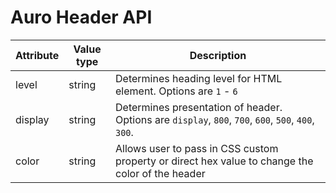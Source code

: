 # Auro Header API

| Attribute | Value type | Description |
|----|----|----|
| level | string | Determines heading level for HTML element. Options are `1` - `6` |
| display | string | Determines presentation of header. Options are `display`, `800`, `700`, `600`, `500`, `400`, `300`.
| color | string | Allows user to pass in CSS custom property or direct hex value to change the color of the header |
